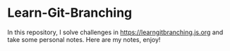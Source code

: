 # Learn-Git-Branching
In this repository, I solve challenges in https://learngitbranching.js.org and take some personal notes. Here are my notes, enjoy!
